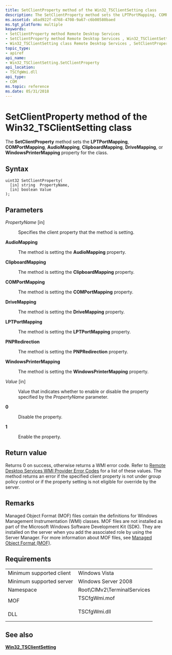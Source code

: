 ```yaml
---
title: SetClientProperty method of the Win32_TSClientSetting class
description: The SetClientProperty method sets the LPTPortMapping, COMPortMapping, AudioMapping, ClipboardMapping, DriveMapping, or WindowsPrinterMapping property for the class.
ms.assetid: a8ad922f-d768-4708-9a67-c6b00580baed
ms.tgt_platform: multiple
keywords:
- SetClientProperty method Remote Desktop Services
- SetClientProperty method Remote Desktop Services , Win32_TSClientSetting class
- Win32_TSClientSetting class Remote Desktop Services , SetClientProperty method
topic_type:
- apiref
api_name:
- Win32_TSClientSetting.SetClientProperty
api_location:
- TSCfgWmi.dll
api_type:
- COM
ms.topic: reference
ms.date: 05/31/2018
---
```


# SetClientProperty method of the Win32\_TSClientSetting class

The **SetClientProperty** method sets the **LPTPortMapping**, **COMPortMapping**, **AudioMapping**, **ClipboardMapping**, **DriveMapping**, or **WindowsPrinterMapping** property for the class.

## Syntax


```mof
uint32 SetClientProperty(
  [in] string  PropertyName,
  [in] boolean Value
);
```



## Parameters

<dl> <dt>

*PropertyName* \[in\]
</dt> <dd>

Specifies the client property that the method is setting.

<dt>

<span id="AudioMapping"></span><span id="audiomapping"></span><span id="AUDIOMAPPING"></span>

<span id="AudioMapping"></span><span id="audiomapping"></span><span id="AUDIOMAPPING"></span>**AudioMapping**


</dt> <dd>

The method is setting the **AudioMapping** property.

</dd> <dt>

<span id="ClipboardMapping"></span><span id="clipboardmapping"></span><span id="CLIPBOARDMAPPING"></span>

<span id="ClipboardMapping"></span><span id="clipboardmapping"></span><span id="CLIPBOARDMAPPING"></span>**ClipboardMapping**


</dt> <dd>

The method is setting the **ClipboardMapping** property.

</dd> <dt>

<span id="COMPortMapping"></span><span id="comportmapping"></span><span id="COMPORTMAPPING"></span>

<span id="COMPortMapping"></span><span id="comportmapping"></span><span id="COMPORTMAPPING"></span>**COMPortMapping**


</dt> <dd>

The method is setting the **COMPortMapping** property.

</dd> <dt>

<span id="DriveMapping"></span><span id="drivemapping"></span><span id="DRIVEMAPPING"></span>

<span id="DriveMapping"></span><span id="drivemapping"></span><span id="DRIVEMAPPING"></span>**DriveMapping**


</dt> <dd>

The method is setting the **DriveMapping** property.

</dd> <dt>

<span id="LPTPortMapping"></span><span id="lptportmapping"></span><span id="LPTPORTMAPPING"></span>

<span id="LPTPortMapping"></span><span id="lptportmapping"></span><span id="LPTPORTMAPPING"></span>**LPTPortMapping**


</dt> <dd>

The method is setting the **LPTPortMapping** property.

</dd> <dt>

<span id="PNPRedirection"></span><span id="pnpredirection"></span><span id="PNPREDIRECTION"></span>

<span id="PNPRedirection"></span><span id="pnpredirection"></span><span id="PNPREDIRECTION"></span>**PNPRedirection**


</dt> <dd>

The method is setting the **PNPRedirection** property.

</dd> <dt>

<span id="WindowsPrinterMapping"></span><span id="windowsprintermapping"></span><span id="WINDOWSPRINTERMAPPING"></span>

<span id="WindowsPrinterMapping"></span><span id="windowsprintermapping"></span><span id="WINDOWSPRINTERMAPPING"></span>**WindowsPrinterMapping**


</dt> <dd>

The method is setting the **WindowsPrinterMapping** property.

</dd> </dl> </dd> <dt>

*Value* \[in\]
</dt> <dd>

Value that indicates whether to enable or disable the property specified by the *PropertyName* parameter.

<dt>

<span id="0"></span>

<span id="0"></span>**0**


</dt> <dd>

Disable the property.

</dd> <dt>

<span id="1"></span>

<span id="1"></span>**1**


</dt> <dd>

Enable the property.

</dd> </dl> </dd> </dl>

## Return value

Returns 0 on success, otherwise returns a WMI error code. Refer to [Remote Desktop Services WMI Provider Error Codes](terminal-services-wmi-provider-error-codes.md) for a list of these values. The method returns an error if the specified client property is not under group policy control or if the property setting is not eligible for override by the server.

## Remarks

Managed Object Format (MOF) files contain the definitions for Windows Management Instrumentation (WMI) classes. MOF files are not installed as part of the Microsoft Windows Software Development Kit (SDK). They are installed on the server when you add the associated role by using the Server Manager. For more information about MOF files, see [Managed Object Format (MOF)](https://docs.microsoft.com/windows/desktop/WmiSdk/managed-object-format--mof-).

## Requirements



|                                     |                                                                                         |
|-------------------------------------|-----------------------------------------------------------------------------------------|
| Minimum supported client<br/> | Windows Vista<br/>                                                                |
| Minimum supported server<br/> | Windows Server 2008<br/>                                                          |
| Namespace<br/>                | Root\\CIMv2\\TerminalServices<br/>                                                |
| MOF<br/>                      | <dl> <dt>TSCfgWmi.mof</dt> </dl> |
| DLL<br/>                      | <dl> <dt>TSCfgWmi.dll</dt> </dl> |



## See also

<dl> <dt>

[**Win32\_TSClientSetting**](win32-tsclientsetting.md)
</dt> </dl>

 

 





